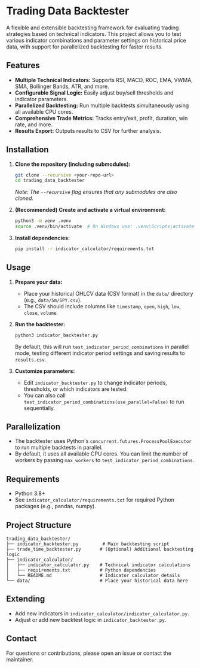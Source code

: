 # Trading Data Backtester

A flexible and extensible backtesting framework for evaluating trading strategies based on technical indicators. This project allows you to test various indicator combinations and parameter settings on historical price data, with support for parallelized backtesting for faster results.

## Features

- **Multiple Technical Indicators:** Supports RSI, MACD, ROC, EMA, VWMA, SMA, Bollinger Bands, ATR, and more.
- **Configurable Signal Logic:** Easily adjust buy/sell thresholds and indicator parameters.
- **Parallelized Backtesting:** Run multiple backtests simultaneously using all available CPU cores.
- **Comprehensive Trade Metrics:** Tracks entry/exit, profit, duration, win rate, and more.
- **Results Export:** Outputs results to CSV for further analysis.

## Installation

1. **Clone the repository (including submodules):**

   ```bash
   git clone --recursive <your-repo-url>
   cd trading_data_backtester
   ```

   _Note: The `--recursive` flag ensures that any submodules are also cloned._

2. **(Recommended) Create and activate a virtual environment:**
   ```bash
   python3 -m venv .venv
   source .venv/bin/activate  # On Windows use: .venv\Scripts\activate
   ```
3. **Install dependencies:**
   ```bash
   pip install -r indicator_calculator/requirements.txt
   ```

## Usage

1. **Prepare your data:**

   - Place your historical OHLCV data (CSV format) in the `data/` directory (e.g., `data/5m/SPY.csv`).
   - The CSV should include columns like `timestamp`, `open`, `high`, `low`, `close`, `volume`.

2. **Run the backtester:**

   ```bash
   python3 indicator_backtester.py
   ```

   By default, this will run `test_indicator_period_combinations` in parallel mode, testing different indicator period settings and saving results to `results.csv`.

3. **Customize parameters:**
   - Edit `indicator_backtester.py` to change indicator periods, thresholds, or which indicators are tested.
   - You can also call `test_indicator_period_combinations(use_parallel=False)` to run sequentially.

## Parallelization

- The backtester uses Python's `concurrent.futures.ProcessPoolExecutor` to run multiple backtests in parallel.
- By default, it uses all available CPU cores. You can limit the number of workers by passing `max_workers` to `test_indicator_period_combinations`.

## Requirements

- Python 3.8+
- See `indicator_calculator/requirements.txt` for required Python packages (e.g., pandas, numpy).

## Project Structure

```
trading_data_backtester/
├── indicator_backtester.py         # Main backtesting script
├── trade_time_backtester.py       # (Optional) Additional backtesting logic
├── indicator_calculator/
│   ├── indicator_calculator.py    # Technical indicator calculations
│   ├── requirements.txt           # Python dependencies
│   └── README.md                  # Indicator calculator details
└── data/                          # Place your historical data here
```

## Extending

- Add new indicators in `indicator_calculator/indicator_calculator.py`.
- Adjust or add new backtest logic in `indicator_backtester.py`.

## Contact

For questions or contributions, please open an issue or contact the maintainer.
